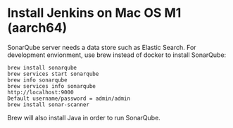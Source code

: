 # Install Jenkins on Mac OS M1 (aarch64)

SonarQube server needs a data store such as Elastic Search.  For development envionment, use brew instead of docker to install SonarQube:
```
brew install sonarqube
brew services start sonarqube
brew info sonarqube
brew services info sonarqube
http://localhost:9000
Default username/password = admin/admin
brew install sonar-scanner
```
Brew will also install Java in order to run SonarQube.